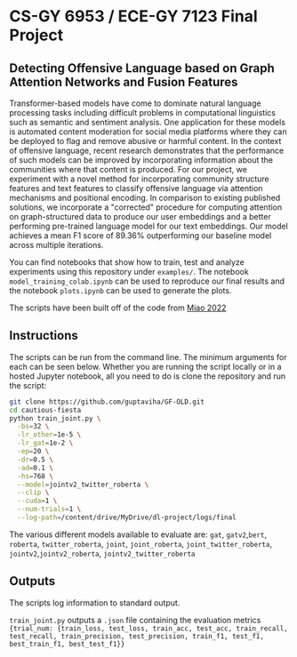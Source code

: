 # CS-GY 6953 / ECE-GY 7123 Final Project

## Detecting Offensive Language based on Graph Attention Networks and Fusion Features

Transformer-based models have come to dominate natural language processing tasks including difficult problems in computational linguistics such as semantic and sentiment analysis. One application for these models is automated content moderation for social media platforms where they can be deployed to flag and remove abusive or harmful content. In the context of offensive language, recent research demonstrates that the performance of such models can be improved by incorporating information about the communities where that content is produced. For our project, we experiment with a novel method for incorporating community structure features and text features to classify offensive language via attention mechanisms and positional encoding. In comparison to existing published solutions, we incorporate a "corrected" procedure for computing attention on graph-structured data to produce our user embeddings and a better performing pre-trained language model for our text embeddings. Our model achieves a mean F1 score of 89.36\% outperforming our baseline model across multiple iterations.

You can find notebooks that show how to train, test and analyze experiments using this repository under `examples/`. The
notebook `model_training_colab.ipynb` can be used to reproduce our final results and the
notebook `plots.ipynb` can be used to generate the plots.

The scripts have been built off of the code from [Miao 2022](https://github.com/mzx4936/GF-OLD)


## Instructions

The scripts can be run from the command line. The minimum arguments for each can be seen below. Whether you are running the script locally or in a hosted Jupyter notebook, all you need to do is clone the repository and run the script:

```bash
git clone https://github.com/guptaviha/GF-OLD.git
cd cautious-fiesta
python train_joint.py \
  -bs=32 \
  -lr_other=1e-5 \
  -lr_gat=1e-2 \
  -ep=20 \
  -dr=0.5 \
  -ad=0.1 \
  -hs=768 \
  --model=jointv2_twitter_roberta \
  --clip \
  --cuda=1 \
  --num-trials=1 \
  --log-path=/content/drive/MyDrive/dl-project/logs/final
```

The various different models available to evaluate are: ```gat```, ```gatv2```,```bert```, ```roberta```, ```twitter_roberta```, ```joint```, ```joint_roberta```, ```joint_twitter_roberta```, ```jointv2```,```jointv2_roberta```, ```jointv2_twitter_roberta```

## Outputs

The scripts log information to standard output.

`train_joint.py` outputs a `.json` file containing the evaluation metrics `{trial_num: {train_loss, test_loss, train_acc, test_acc, train_recall, test_recall, train_precision, test_precision, train_f1, test_f1, best_train_f1, best_test_f1}}`
